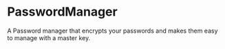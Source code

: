 # PasswordManager
A Password manager that encrypts your passwords and makes them easy to manage with a master key.

